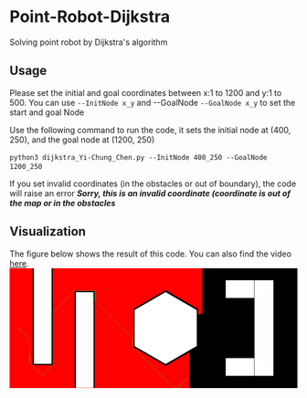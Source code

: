 # Point-Robot-Dijkstra
Solving point robot by Dijkstra's algorithm

## Usage
Please set the initial and goal coordinates between x:1 to 1200 and y:1 to 500. You can use `--InitNode x_y` and --GoalNode `--GoalNode x_y` to set the start and goal Node


Use the following command to run the code, it sets the initial node at (400, 250), and the goal node at (1200, 250)
```
python3 dijkstra_Yi-Chung_Chen.py --InitNode 400_250 --GoalNode 1200_250
```
If you set invalid coordinates (in the obstacles or out of boundary), the code will raise an error ***Sorry, this is an invalid coordinate (coordinate is out of the map or in the obstacles***

## Visualization
The figure below shows the result of this code. You can also find the video [here](https://drive.google.com/file/d/1XItaZGk7KGhId0BOGH6nqBKidWEgNbxP/view?usp=sharing).
![](./figures/path.png)
